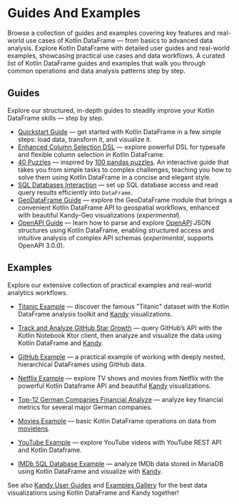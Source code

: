 # Guides And Examples

<web-summary>
Browse a collection of guides and examples covering key features and real-world use cases of Kotlin DataFrame — from basics to advanced data analysis.
</web-summary>

<card-summary>
Explore Kotlin DataFrame with detailed user guides and real-world examples, 
showcasing practical use cases and data workflows.
</card-summary>

<link-summary>
A curated list of Kotlin DataFrame guides and examples that walk you through common operations and data analysis patterns step by step.
</link-summary>

<!--- TODO: add more guides (migration from pandas and others) and replace GH notebooks with topics --->

## Guides

Explore our structured, in-depth guides to steadily improve your Kotlin DataFrame skills — step by step.

* [Quickstart Guide](quickstart.md) — get started with Kotlin DataFrame in a few simple steps: 
load data, transform it, and visualize it.
* [Enhanced Column Selection DSL](https://blog.jetbrains.com/kotlin/2024/07/enhanced-column-selection-dsl-in-kotlin-dataframe/)
 — explore powerful DSL for typesafe and flexible column selection in Kotlin DataFrame.
* [40 Puzzles](https://github.com/Kotlin/dataframe/blob/master/examples/notebooks/puzzles/40%20puzzles.ipynb)
 — inspired by [100 pandas puzzles](https://github.com/ajcr/100-pandas-puzzles).
  An interactive guide that takes you from simple tasks to complex challenges,
teaching you how to solve them using Kotlin DataFrame in a concise and elegant style.
* [SQL Databases Interaction](readSqlDatabases.md)
 — set up SQL database access and read query results efficiently into `DataFrame`.
* [GeoDataFrame Guide](https://kotlin.github.io/kandy/geo-plotting-guide.html)
  — explore the GeoDataFrame module that brings a convenient Kotlin DataFrame API to geospatial workflows, 
enhanced with beautiful Kandy-Geo visualizations (*experimental*).
* [OpenAPI Guide](https://github.com/Kotlin/dataframe/blob/master/examples/notebooks/json/KeyValueAndOpenApi.ipynb)
 — learn how to parse and explore [OpenAPI](https://swagger.io) JSON structures using Kotlin DataFrame, 
enabling structured access and intuitive analysis of complex API schemas (*experimental*, supports OpenAPI 3.0.0).


## Examples

Explore our extensive collection of practical examples and real-world analytics workflows.

* [Titanic Example](https://github.com/Kotlin/dataframe/blob/master/examples/notebooks/titanic/Titanic.ipynb) 
 — discover the famous "Titanic"
 dataset with the Kotlin DataFrame analysis toolkit 
 and [Kandy](https://kotlin.github.io/kandy/) visualizations.

* [Track and Analyze GitHub Star Growth](https://blog.jetbrains.com/kotlin/2024/08/track-and-analyze-github-star-growth-with-kandy-and-kotlin-dataframe/)
  — query GitHub’s API with the Kotlin Notebook Ktor client,
  then analyze and visualize the data using Kotlin DataFrame and [Kandy](https://kotlin.github.io/kandy/). 

* [GitHub Example](https://github.com/Kotlin/dataframe/blob/master/examples/notebooks/github/github.ipynb) 
 — a practical example of working with deeply nested, hierarchical DataFrames using GitHub data.

* [Netflix Example](https://github.com/Kotlin/dataframe/blob/master/examples/notebooks/netflix/netflix.ipynb)
  — explore TV shows and movies from Netflix with the powerful Kotlin Dataframe API and beautiful
 [Kandy](https://kotlin.github.io/kandy/) visualizations.

* [Top-12 German Companies Financial Analyze](https://github.com/Kotlin/dataframe/blob/master/examples/notebooks/top_12_german_companies)
  — analyze key financial metrics for several major German companies.

* [Movies Example](https://github.com/Kotlin/dataframe/blob/master/examples/notebooks/movies/movies.ipynb)
  — basic Kotlin DataFrame operations on data from [movielens](https://movielens.org/).

* [YouTube Example](https://github.com/Kotlin/dataframe/blob/master/examples/notebooks/youtube/Youtube.ipynb)
    — explore YouTube videos with YouTube REST API and Kotlin Dataframe.

* [IMDb SQL Database Example](https://github.com/zaleslaw/KotlinDataFrame-SQL-Examples/blob/master/notebooks/imdb.ipynb) 
 — analyze IMDb data stored in MariaDB using Kotlin DataFrame 
and visualize with [Kandy](https://kotlin.github.io/kandy/).


See also [Kandy User Guides](https://kotlin.github.io/kandy/user-guide.html) 
and [Examples Gallery](https://kotlin.github.io/kandy/examples.html)
for the best data visualizations using Kotlin DataFrame and Kandy together!

